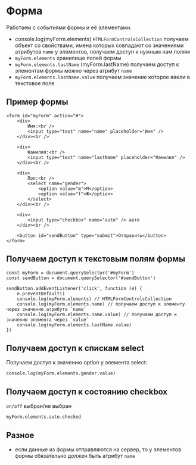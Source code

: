 # Форма
Работаем с событиями формы и её элементами.

- console.log(myForm.elements) `HTMLFormControlsCollection` получаем объект со свойствами, имена которых совпадают со значениями атрибутов `name` у элементов, получаем доступ к нужным нам полям
- `myForm.elements` хранилище полей формы
- `myForm.elements.lastName` (myForm.lastName) получаем доступ к элементам формы можно через атрибут `name`
- `myForm.elements.lastName.value` получаем значение которое ввели в текстовое поле

## Пример формы

    <form id="myForm" action="#">
        <div>
            Имя:<br />
            <input type="text" name="name" placeholder="Имя" />
        </div><br />

        <div>
            Фамилия:<br />
            <input type="text" name="lastName" placeholder="Фамилия" />
        </div><br />

        <div>
            Пол:<br />
            <select name="gender">
                <option value="m">М</option>
                <option value="f">Ж</option>
            </select>
        </div><br />

        <div>
            <input type="checkbox" name="auto" /> авто
        </div><br />

        <button id="sendButton" type="submit">Отправить</button>
    </form>

## Получаем доступ к текстовым полям формы

    const myForm = document.querySelector('#myForm')
    const sendButton = document.querySelector('#sendButton')

    sendButton.addEventListener('click', function (e) {
        e.preventDefault()
        console.log(myForm.elements) // HTMLFormControlsCollection
        console.log(myForm.elements.name) // получаем доступ к элементу через значение атрибута `name`
        console.log(myForm.elements.name.value) // получаем доступ к значению элемента через `value`
        console.log(myForm.elements.lastName.value)
    })

## Получаем доступ к спискам select
Получаем доступ к значению option у элемента select:

    console.log(myForm.elements.gender.value)

## Получаем доступ к состоянию checkbox
`on/off` выбран/не выбран

    myForm.elements.auto.checked

## Разное
- если данные из формы отправляются на сервер, то у элементов формы обязательно должен быть атрибут `name`
